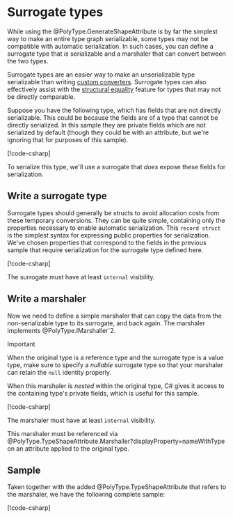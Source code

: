 # Surrogate types

While using the @PolyType.GenerateShapeAttribute is by far the simplest way to make an entire type graph serializable, some types may not be compatible with automatic serialization.
In such cases, you can define a surrogate type that _is_ serializable and a marshaler that can convert between the two types.

Surrogate types are an easier way to make an unserializable type serializable than writing [custom converters](custom-converters.md).
Surrogate types can also effectively assist with the [structural equality](structural-equality.md) feature for types that may not be directly comparable.

Suppose you have the following type, which has fields that are not directly serializable.
This could be because the fields are of a type that cannot be directly serialized.
In this sample they are private fields which are not serialized by default (though they could be with an attribute, but we're ignoring that for purposes of this sample).

[!code-csharp[](../../samples/SurrogateTypes.cs#OnlyOriginalType)]

To serialize this type, we'll use a surrogate that _does_ expose these fields for serialization.

## Write a surrogate type

Surrogate types should generally be structs to avoid allocation costs from these temporary conversions.
They can be quite simple, containing only the properties necessary to enable automatic serialization.
This `record struct` is the simplest syntax for expressing public properties for serialization.
We've chosen properties that correspond to the fields in the previous sample that require serialization for the surrogate type defined here.

[!code-csharp[](../../samples/SurrogateTypes.cs#SurrogateType)]

The surrogate must have at least `internal` visibility.

## Write a marshaler

Now we need to define a simple marshaler that can copy the data from the non-serializable type to its surrogate, and back again.
The marshaler implements @PolyType.IMarshaller`2.

> [!IMPORTANT]
> When the original type is a reference type and the surrogate type is a value type, make sure to specify a _nullable_ surrogate type so that your marshaler can retain the `null` identity properly.

When this marshaler is _nested_ within the original type, C# gives it access to the containing type's private fields, which is useful for this sample.

[!code-csharp[](../../samples/SurrogateTypes.cs#Marshaler)]

The marshaler must have at least `internal` visibility.

This marshaler must be referenced via @PolyType.TypeShapeAttribute.Marshaller?displayProperty=nameWithType on an attribute applied to the original type.

## Sample

Taken together with the added @PolyType.TypeShapeAttribute that refers to the marshaler, we have the following complete sample:

[!code-csharp[](../../samples/SurrogateTypes.cs#CompleteSample)]
